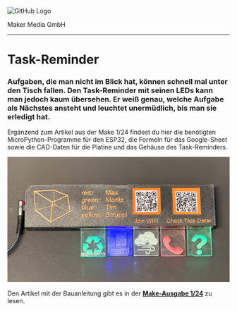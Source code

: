 ![GitHub Logo](http://www.heise.de/make/icons/make_logo.png)

Maker Media GmbH
*** 

# Task-Reminder

### Aufgaben, die man nicht im Blick hat, können schnell mal unter den Tisch fallen. Den Task-Reminder mit seinen LEDs kann man jedoch kaum übersehen. Er weiß genau, welche Aufgabe als Nächstes ansteht und leuchtet unermüdlich, bis man sie erledigt hat.

Ergänzend zum Artikel aus der Make 1/24 findest du hier die benötigten MicroPython-Programme für den ESP32, die Formeln für das Google-Sheet sowie die CAD-Daten für die Platine und das Gehäuse des Task-Reminders.

![Picture](https://github.com/MakeMagazinDE/taskreminder/blob/main/taskreminder_quer.jpg)

Den Artikel mit der Bauanleitung gibt es in der **[Make-Ausgabe 1/24](https://www.heise.de/select/make/2024/1)** zu lesen.
